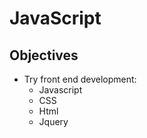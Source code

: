 # JavaScript

## Objectives
* Try front end development:
  * Javascript
  * CSS
  * Html
  * Jquery
